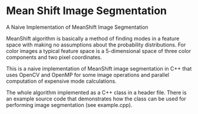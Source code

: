 # Mean Shift Image Segmentation
A Naive Implementation of MeanShift Image Segmentation

MeanShift algorithm is basically a method of finding modes in a feature space with making no assumptions about the probability distributions. For color images a typical feature space is a 5-dimensional space of three color components and two pixel coordinates.

This is a naive implementation of MeanShift image segmentation in C++ that uses OpenCV and OpenMP for some image operations and parallel computation of expensive mode calculations.

The whole algorithm implemented as a C++ class in a header file. There is an example source code that demonstrates how the class can be used for performing image segmentation (see example.cpp).
